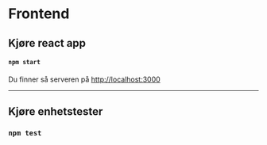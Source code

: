 # Frontend

## Kjøre react app 

#### `npm start`
Du finner så serveren på [http://localhost:3000](http://localhost:3000)
___

## Kjøre enhetstester

### `npm test`
